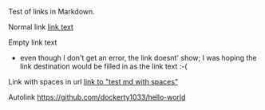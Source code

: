 Test of links in Markdown.

Normal link [link text](test.md)

Empty link text [](<https://www.lmgtfy.com/>)
- even though I don't get an error, the link doesnt' show; I was hoping the link destination would be filled in as the link text :-(

Link with spaces in url [link to "test md with spaces"](<test md with spaces.md>)

Autolink <https://github.com/dockerty1033/hello-world>
